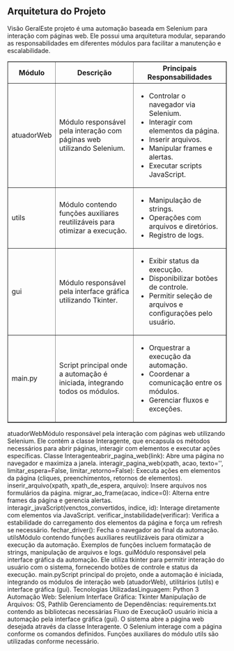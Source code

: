 ## Arquitetura do Projeto

Visão GeralEste projeto é uma automação baseada em Selenium para interação com páginas web. Ele possui uma arquitetura modular, separando as responsabilidades em diferentes módulos para facilitar a manutenção e escalabilidade.

<table border="1" cellpadding="5" cellspacing="0">
  <thead>
    <tr>
      <th>Módulo</th>
      <th>Descrição</th>
      <th>Principais Responsabilidades</th>
    </tr>
  </thead>
  <tbody>
    <tr>
      <td>atuadorWeb</td>
      <td>Módulo responsável pela interação com páginas web utilizando Selenium.</td>
      <td>
        <ul>
          <li>Controlar o navegador via Selenium.</li>
          <li>Interagir com elementos da página.</li>
          <li>Inserir arquivos.</li>
          <li>Manipular frames e alertas.</li>
          <li>Executar scripts JavaScript.</li>
        </ul>
      </td>
    </tr>
    <tr>
      <td>utils</td>
      <td>Módulo contendo funções auxiliares reutilizáveis para otimizar a execução.</td>
      <td>
        <ul>
          <li>Manipulação de strings.</li>
          <li>Operações com arquivos e diretórios.</li>
          <li>Registro de logs.</li>
        </ul>
      </td>
    </tr>
    <tr>
      <td>gui</td>
      <td>Módulo responsável pela interface gráfica utilizando Tkinter.</td>
      <td>
        <ul>
          <li>Exibir status da execução.</li>
          <li>Disponibilizar botões de controle.</li>
          <li>Permitir seleção de arquivos e configurações pelo usuário.</li>
        </ul>
      </td>
    </tr>
    <tr>
      <td>main.py</td>
      <td>Script principal onde a automação é iniciada, integrando todos os módulos.</td>
      <td>
        <ul>
          <li>Orquestrar a execução da automação.</li>
          <li>Coordenar a comunicação entre os módulos.</li>
          <li>Gerenciar fluxos e exceções.</li>
        </ul>
      </td>
    </tr>
  </tbody>
</table>

atuadorWebMódulo responsável pela interação com páginas web utilizando Selenium. Ele contém a classe Interagente, que encapsula os métodos necessários para abrir páginas, interagir com elementos e executar ações específicas.
Classe Interagenteabrir_pagina_web(link): Abre uma página no navegador e maximiza a janela.
interagir_pagina_web(xpath, acao, texto='', limitar_espera=False, limitar_retorno=False): Executa ações em elementos da página (cliques, preenchimentos, retornos de elementos).
inserir_arquivo(xpath, xpath_de_espera, arquivo): Insere arquivos nos formulários da página.
migrar_ao_frame(acao, indice=0): Alterna entre frames da página e gerencia alertas.
interagir_javaScript(venctos_convertidos, indice, id): Interage diretamente com elementos via JavaScript.
verificar_instabilidade(verificar): Verifica a estabilidade do carregamento dos elementos da página e força um refresh se necessário.
fechar_driver(): Fecha o navegador ao final da automação.
utilsMódulo contendo funções auxiliares reutilizáveis para otimizar a execução da automação. Exemplos de funções incluem formatação de strings, manipulação de arquivos e logs.
guiMódulo responsável pela interface gráfica da automação. Ele utiliza tkinter para permitir interação do usuário com o sistema, fornecendo botões de controle e status da execução.
main.pyScript principal do projeto, onde a automação é iniciada, integrando os módulos de interação web (atuadorWeb), utilitários (utils) e interface gráfica (gui).
Tecnologias UtilizadasLinguagem: Python 3
Automação Web: Selenium
Interface Gráfica: Tkinter
Manipulação de Arquivos: OS, Pathlib
Gerenciamento de Dependências: requirements.txt contendo as bibliotecas necessárias
Fluxo de ExecuçãoO usuário inicia a automação pela interface gráfica (gui).
O sistema abre a página web desejada através da classe Interagente.
O Selenium interage com a página conforme os comandos definidos.
Funções auxiliares do módulo utils são utilizadas conforme necessário.

